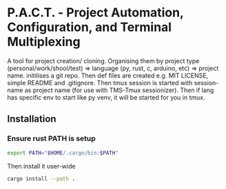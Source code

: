 # P.A.C.T. - Project Automation, Configuration, and Terminal Multiplexing 
A tool for project creation/ cloning. Organising them by project type
(personal/work/shool/test) => language (py, rust, c, arduino, etc) => project
name. initilises a git repo. Then def files are created e.g. MIT LICENSE, simple
README and .gitignore. Then tmux session is started with session-name as project
name (for use with TMS-Tmux sessionizer). Then if lang has specific env to start
like py venv, it will be started for you in tmux.  

## Installation
### Ensure rust PATH is setup
```bash
export PATH="$HOME/.cargo/bin:$PATH"
```
Then install it user-wide
```bash
cargo install --path .
```
